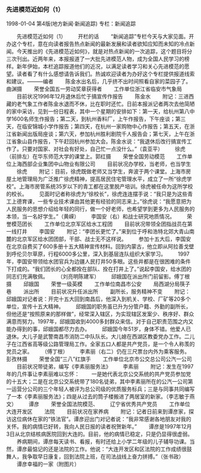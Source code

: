### 先进模范近如何（1）

1998-01-04
第4版(地方新闻·新闻追踪)
专栏：新闻追踪

　　先进模范近如何（1）
　　开栏的话
　　“新闻追踪”专栏今天与大家见面。开办这个专栏，意在向读者报告热点新闻的最新发展和读者欲知应知而未知的冷点新闻。今天推出的《先进模范近如何》，就是对热点新闻的一次追踪，这个题目将分三次刊出。近两年来，本报报道了一大批先进模范人物，成为全国人民学习的榜样。新年伊始，本栏追踪报道他们的近况，以满足读者学习和关心先进模范的愿望。读者看了有什么感想请告诉我们。热诚欢迎读者为办好这个专栏提供报道线索和建议。———编者
　　陈金水出名后，几乎挤不出时间照看自家的菜园子了。曲渊摄
　　荣誉全国五一劳动奖章获得者
　　工作单位浙江省临安市气象局
　　目前状况1996年12月退休后忙于搞宣传作报告
　　陈金水
　　附记：三进西藏的老气象工作者陈金水退而不休，比在职时还忙。日前本报派记者两次去他简陋的家中采访，见到一份日程表，其中一个星期的安排如下：第一天，给杭州第八中学1600名师生作报告；第二天，到杭州香料厂，上午作报告，下午座谈；第三天，在临安锦城小学作报告；第四天，在杭州一家购物中心作报告；第五天，在浙江省新闻出版局座谈；第六天，参加杭州胜利剧院千人报告会；第七天，上午在浙江省象山县作报告，下午赶回杭州参加大会。陈金水说：“我退休后改行搞宣传工作了。只要对国家、对社会有好处，自己忙一点没什么。”（袁亚平）
　　徐虎（前排左）在华东师范大学的课堂上。郭红摄
　　荣誉全国劳动模范
　　工作单位上海西部企业集团中山物业有限公司
　　目前状况办学校，当老师，也当学生
　　徐虎
　　附记：目前，徐虎既做老师又当学生，奔波于两个课堂。上海市房屋土地管理局为广泛推广徐虎精神，提高居民住宅管理水平，成立了一所“徐虎学校”。上海市房管系统35岁以下的青工都在这里脱产培训。徐虎被任命为这所学校的校长。
　　见面时记者称徐虎为“徐校长”，徐虎连连摆手说：“我只是为这些青工上德育课，一些专业技术课由其他更有经验的同志来上。”徐虎说：“我愿意把为人民服务的思想介绍给年轻的同行，做一个好老师，也希望学到更多为人民服务的本领，当一名好学生。”（黄嵘）
　　李国安（右）和战士研究地质情况。
　　荣誉模范团长
　　工作单位北京军区给水工程团
　　目前状况带领全团指战员在第一线打井
　　李国安
　　附记：“李团长更忙了。”来到位于呼和浩特北郊大青山南麓的北京军区给水团团部，干部、战士无不这样说。
　　参加十五大后，李国安在北京自费买了600多册十五大精神宣传材料。回到内蒙古，他立即从阿拉善戈壁到呼伦贝尔草原，行程6000多公里，深入到基层连队组织大家学习。
　　1997年，李国安带领给水团官兵为边疆人民打井50多眼。这些井都是在很困难的条件下打成的。“我们团长的心全都拴在部队、拴在打井上了。”说起李国安，给水团的同志们充满敬佩。
　　（刘亮明陈建军）
　　邱娥国在派出所门前留影。傅丁根摄
　　邱娥国
　　荣誉一级英模
　　工作单位南昌市公安
　　局西湖分局筷子巷
　　派出所
　　目前状况升任派出所
　　副所长，服务精神不变
　　附记：邱娥国对记者说：开完十五大回到南昌后，他深入到机关、学校、厂矿等20多个单位，宣传十五大精神。
　　邱娥国的职务虽已升为分管户籍、外勤的副所长，但他还是“按照原来的那样做”，经常深入辖区，为实现辖区发案少、秩序好、群众满意而努力。1997年，邱娥国收到4000多封群众来信。对于自己职责范围之内又能办得到的事，邱娥国都尽力去办。
　　邱娥国今年51岁，身体不错。他爱人已退休。大儿子是武警南昌市消防二中队队长。大儿媳在西湖区教委党办工作。二儿子在江西省高等级公路管理局工作。全家五口人都是共产党员，是一个令人称羡的党员之家。
　　（傅丁根）
　　李素丽（右二）仍在三尺票台内外为乘客服务。彭孜林摄
　　荣誉全国“三八”红旗手
　　工作单位北京市公交总公司公汽一公司
　　目前状况带徒弟，编写《李素丽服务法》
　　李素丽
　　附记：发生在1997年的几件事让李素丽难以忘怀：
　　一是她代表北京公交系统的共产党员参加党的十五大；二是在北京公交系统带了180名徒弟，其中李素丽所在的公汽一公司第一运营分公司的三个年轻人被评为总公司级的优质服务标兵；三是与同事共同编写了一本《李素丽服务法》；四是从过去的筒子楼搬进了两居室的新家。（李志敏于燕文）
　　谭彦
　　荣誉全国法院模范、
　　辽宁省优秀共产党员
　　工作单位大连开发区
　　法院
　　目前状况在家养病
　　附记：记者日前来到谭彦家，探访这位病休在家的“铁法官”。谭彦迎出门对记者说：“我非常感谢各地朋友对我的关怀。我的病情已好转，我向人民日报的读者祝贺新年。”
　　谭彦是1997年12月3日从北京结核病医院回到大连的。目前，他的病情已稳定，只是仍显得很虚弱。
　　养病期间，谭彦每天读书、看报，有时还给上小学二年级的儿子辅导功课。当然，谭彦最惦记的还是法院的工作。他说：“大连开发区和区法院的工作成绩很鼓舞人，我争取早日康复，回到法院上班，在司法战线上奋力拼搏。”（张书政）
　　谭彦幸福的一家（附图片）
